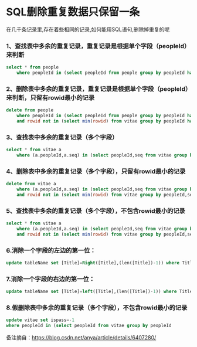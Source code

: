 # SQL删除重复数据只保留一条

在几千条记录里,存在着些相同的记录,如何能用SQL语句,删除掉重复的呢
### 1、查找表中多余的重复记录，重复记录是根据单个字段（peopleId）来判断 

```sql
select * from people 
	where peopleId in (select peopleId from people group by peopleId having count(peopleId) > 1) 
```

### 2、删除表中多余的重复记录，重复记录是根据单个字段（peopleId）来判断，只留有rowid最小的记录 

```sql
delete from people
	where peopleId in (select peopleId from people group by peopleId having count(peopleId) > 1) 
	and rowid not in (select min(rowid) from vitae group by peopleId having count(*)>1)
```

### 3、查找表中多余的重复记录（多个字段） 

```sql
select * from vitae a 
	where (a.peopleId,a.seq) in (select peopleId,seq from vitae group by peopleId,seq having count(*) > 1) 
```

### 4、删除表中多余的重复记录（多个字段），只留有rowid最小的记录 

```sql
delete from vitae a 
	where (a.peopleId,a.seq) in (select peopleId,seq from vitae group by peopleId,seq having count(*) > 1) 
	and rowid not in (select min(rowid) from vitae group by peopleId,seq having count(*)>1) 
```

### 5、查找表中多余的重复记录（多个字段），不包含rowid最小的记录

``` sql
select * from vitae a 
	where (a.peopleId,a.seq) in (select peopleId,seq from vitae group by peopleId,seq having count(*) > 1) 
	and rowid not in (select min(rowid) from vitae group by peopleId,seq having count(*)>1)
```

### 6.消除一个字段的左边的第一位：

```sql
update tableName set [Title]=Right([Title],(len([Title])-1)) where Title like '村%'
````

### 7.消除一个字段的右边的第一位：

```sql
update tableName set [Title]=left([Title],(len([Title])-1)) where Title like '%村'
```

### 8.假删除表中多余的重复记录（多个字段），不包含rowid最小的记录

```sql
update vitae set ispass=-1
where peopleId in (select peopleId from vitae group by peopleId
```

备注摘自：https://blog.csdn.net/anya/article/details/6407280/